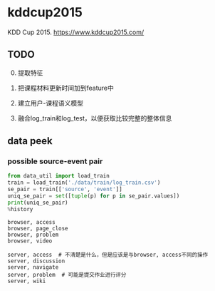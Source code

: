 # kddcup2015

KDD Cup 2015. https://www.kddcup2015.com/



## TODO

0. 提取特征

1. 把课程材料更新时间加到feature中

2. 建立用户-课程语义模型

3. 融合log_train和log_test，以便获取比较完整的整体信息



## data peek

### possible source-event pair

```python
from data_util import load_train
train = load_train('./data/train/log_train.csv')
se_pair = train[['source', 'event']]
uniq_se_pair = set([tuple(p) for p in se_pair.values])
print(uniq_se_pair)
%history
```

    browser, access
    browser, page_close
    browser, problem
    browser, video

    server, access  # 不清楚是什么，但是应该是与browser, access不同的操作
    server, discussion
    server, navigate
    server, problem  # 可能是提交作业进行评分
    server, wiki
